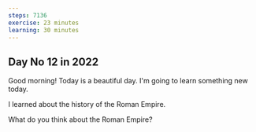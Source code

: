```yaml
---
steps: 7136
exercise: 23 minutes
learning: 30 minutes
---
```

## Day No 12 in 2022
Good morning! Today is a beautiful day.
I'm going to learn something new today.

I learned about the history of the Roman Empire.

What do you think about the Roman Empire?
